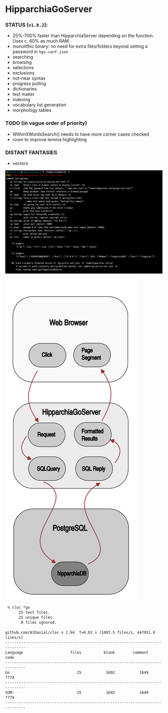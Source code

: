 # HipparchiaGoServer

### STATUS (`v1.0.2`):

* 25%-700% faster than HipparchiaServer depending on the function. Uses c. 60% as much RAM.
* monolithic binary: no need for extra files/folders beyond setting a password in `hgs-conf.json`
* searching
* browsing 
* selections 
* exclusions 
* not-near syntax
* progress polling 
* dictionaries
* text maker
* indexing
* vocabulary list generation
* morphology tables

### TODO (in vague order of priority)

* WithinXWordsSearch() needs to have more corner cases checked
* room to improve lemma highlighting

### DISTANT FANTASIES
* vectors


![options](gitimg/hgscli.png)

![workflow](gitimg/hipparchia_workflow.svg)

```
 % cloc *go
      25 text files.
      25 unique files.
       0 files ignored.

github.com/AlDanial/cloc v 1.94  T=0.02 s (1007.5 files/s, 447951.8 lines/s)
-------------------------------------------------------------------------------
Language                     files          blank        comment           code
-------------------------------------------------------------------------------
Go                              25           1692           1649           7774
-------------------------------------------------------------------------------
SUM:                            25           1692           1649           7774
-------------------------------------------------------------------------------

```
